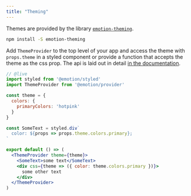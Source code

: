 ```yaml
---
title: "Theming"
---
```


Themes are provided by the library [`emotion-theming`](https://github.com/emotion-js/emotion/tree/master/packages/emotion-theming).

```bash
npm install -S emotion-theming
```

Add `ThemeProvider` to the top level of your app and access the theme with `props.theme` in a styled component or provide a function that accepts the theme as the css prop. The api is laid out in detail [in the documentation](https://github.com/emotion-js/emotion/tree/master/packages/emotion-theming).

```jsx
// @live
import styled from '@emotion/styled'
import ThemeProvider from '@emotion/provider'

const theme = {
  colors: {
    primaryColors: 'hotpink'
  }
}

const SomeText = styled.div`
  color: ${props => props.theme.colors.primary};
`

export default () => (
  <ThemeProvider theme={theme}>
    <SomeText>some text</SomeText>
    <div css={theme => ({ color: theme.colors.primary })}>
      some other text
    </div>
  </ThemeProvider>
)
```
